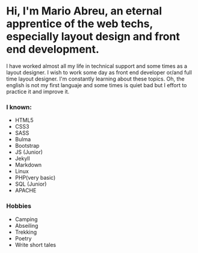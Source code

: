 # Hi, I'm Mario Abreu, an eternal apprentice of the web techs, especially layout design and front end development.

I have worked almost all my life in technical support and some times as a layout designer. I wish to work some day as front end developer or/and full time layout designer. I'm constantly learning about these topics. Oh, the english is not my first languaje and some times is  quiet bad but I effort to practice it and improve it. 

### I known:

- HTML5
- CSS3
- SASS
- Bulma
- Bootstrap
- JS (Junior)
- Jekyll
- Markdown
- Linux
- PHP(very basic)
- SQL (Junior)
- APACHE

### Hobbies
- Camping
- Abseiling
- Trekking
- Poetry
- Write short tales

<!--
**Max131/Max131** is a ✨ _special_ ✨ repository because its `README.md` (this file) appears on your GitHub profile.

Here are some ideas to get you started:

- 🔭 I’m currently working on ...
- 🌱 I’m currently learning ...
- 👯 I’m looking to collaborate on ...
- 🤔 I’m looking for help with ...
- 💬 Ask me about ...
- 📫 How to reach me: ...
- 😄 Pronouns: ...
- ⚡ Fun fact: ...
-->
